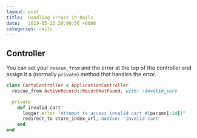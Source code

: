 ```yaml
---
layout: post
title:  Handling Errors in Rails
date:   2019-05-23 20:00:56 +0800
categories: rails
---
```


## Controller
You can set your `rescue_from` and the error at the top of the controller and assign it a (normally `private`) method that handles the error.

```ruby
class CartsController < ApplicationController
  rescue_from ActiveRecord::RecordNotFound, with: :invalid_cart

  private
    def invalid_cart
      logger.error "Attempt to access invalid cart #{params[:id]}"
      redirect_to store_index_url, notice: 'Invalid cart'
    end
end
```
